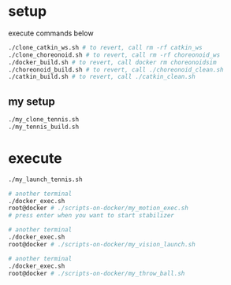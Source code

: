 # setup
execute commands below
```bash
./clone_catkin_ws.sh # to revert, call rm -rf catkin_ws
./clone_choreonoid.sh # to revert, call rm -rf choreonoid_ws
./docker_build.sh # to revert, call docker rm choreonoidsim
./choreonoid_build.sh # to revert, call ./choreonoid_clean.sh
./catkin_build.sh # to revert, call ./catkin_clean.sh
```

## my setup
```bash
./my_clone_tennis.sh
./my_tennis_build.sh
```

# execute
```bash
./my_launch_tennis.sh
```
```bash
# another terminal
./docker_exec.sh
root@docker # ./scripts-on-docker/my_motion_exec.sh
# press enter when you want to start stabilizer
```
```bash
# another terminal
./docker_exec.sh
root@docker # ./scripts-on-docker/my_vision_launch.sh
```
```bash
# another terminal
./docker_exec.sh
root@docker # ./scripts-on-docker/my_throw_ball.sh
```
